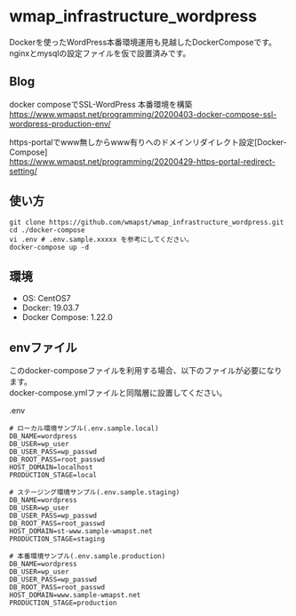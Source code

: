 # wmap_infrastructure_wordpress
Dockerを使ったWordPress本番環境運用も見越したDockerComposeです。  
nginxとmysqlの設定ファイルを仮で設置済みです。

## Blog
docker composeでSSL-WordPress 本番環境を構築  
https://www.wmapst.net/programming/20200403-docker-compose-ssl-wordpress-production-env/  
  
https-portalでwww無しからwww有りへのドメインリダイレクト設定[Docker-Compose]  
https://www.wmapst.net/programming/20200429-https-portal-redirect-setting/  

## 使い方
```
git clone https://github.com/wmapst/wmap_infrastructure_wordpress.git
cd ./docker-compose
vi .env # .env.sample.xxxxx を参考にしてください。
docker-compose up -d
```

## 環境
* OS: CentOS7
* Docker: 19.03.7
* Docker Compose: 1.22.0

## envファイル
このdocker-composeファイルを利用する場合、以下のファイルが必要になります。  
docker-compose.ymlファイルと同階層に設置してください。  

.env

```
# ローカル環境サンプル(.env.sample.local)
DB_NAME=wordpress
DB_USER=wp_user
DB_USER_PASS=wp_passwd
DB_ROOT_PASS=root_passwd
HOST_DOMAIN=localhost
PRODUCTION_STAGE=local
```
```
# ステージング環境サンプル(.env.sample.staging)
DB_NAME=wordpress
DB_USER=wp_user
DB_USER_PASS=wp_passwd
DB_ROOT_PASS=root_passwd
HOST_DOMAIN=st-www.sample-wmapst.net
PRODUCTION_STAGE=staging
```
```
# 本番環境サンプル(.env.sample.production)
DB_NAME=wordpress
DB_USER=wp_user
DB_USER_PASS=wp_passwd
DB_ROOT_PASS=root_passwd
HOST_DOMAIN=www.sample-wmapst.net
PRODUCTION_STAGE=production
```
